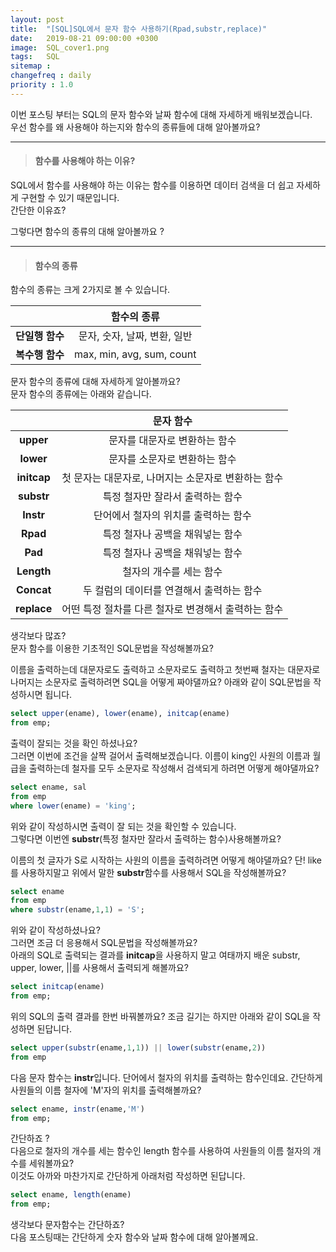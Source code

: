```yaml
---
layout: post
title:  "[SQL]SQL에서 문자 함수 사용하기(Rpad,substr,replace)"
date:   2019-08-21 09:00:00 +0300
image:  SQL_cover1.png
tags:   SQL
sitemap :
changefreq : daily
priority : 1.0
---
```


이번 포스팅 부터는 SQL의 문자 함수와 날짜 함수에 대해 자세하게 배워보겠습니다.  
우선 함수를 왜 사용해야 하는지와 함수의 종류들에 대해 알아볼까요?  

--------

> #### 함수를 사용해야 하는 이유?  

SQL에서 함수를 사용해야 하는 이유는 함수를 이용하면 데이터 검색을 더 쉽고 자세하게 구현할 수 있기 때문입니다.  
간단한 이유죠?  

그렇다면 함수의 종류의 대해 알아볼까요 ?  

--------


> #### 함수의 종류  

함수의 종류는 크게 2가지로 볼 수 있습니다.  

|<center></center>|<center>함수의 종류</center>| 
|:--------:|:--------:|
|**단일행 함수**|<center>문자, 숫자, 날짜, 변환, 일반</center>|
|**복수행 함수**|<center>max, min, avg, sum, count</center>|  

문자 함수의 종류에 대해 자세하게 알아볼까요?  
문자 함수의 종류에는 아래와 같습니다.  

|<center></center>|<center>문자 함수 </center>|
|:--------:|:--------:|
|**upper**|문자를 대문자로 변환하는 함수|
|**lower**|문자를 소문자로 변환하는 함수|
|**initcap**|첫 문자는 대문자로, 나머지는 소문자로 변환하는 함수|
|**substr**|특정 철자만 잘라서 출력하는 함수|
|**Instr**|단어에서 철자의 위치를 출력하는 함수|
|**Rpad**|특정 철자나 공백을 채워넣는 함수|
|**Pad**|특정 철자나 공백을 채워넣는 함수|
|**Length**|철자의 개수를 세는 함수|
|**Concat**|두 컬럼의 데이터를 연결해서 출력하는 함수|
|**replace**|어떤 특정 절차를 다른 철자로 변경해서 출력하는 함수|  

생각보다 많죠?  
문자 함수를 이용한 기초적인 SQL문법을 작성해볼까요? 

이름을 출력하는데 대문자로도 출력하고 소문자로도 출력하고 첫번째 철자는 대문자로 나머지는 소문자로 출력하려면 SQL을 어떻게 짜야댈까요? 아래와 같이 SQL문법을 작성하시면 됩니다.  

```sql
select upper(ename), lower(ename), initcap(ename)
from emp;
```

출력이 잘되는 것을 확인 하셨나요?  
그러면 이번에 조건을 살짝 걸어서 출력해보겠습니다. 이름이 king인 사원의 이름과 월급을 출력하는데 철자를 모두 소문자로 작성해서 검색되게 하려면 어떻게 해야댈까요?  

```sql
select ename, sal
from emp
where lower(ename) = 'king';
```

위와 같이 작성하시면 출력이 잘 되는 것을 확인할 수 있습니다.  
그렇다면 이번엔 **substr**(특정 철자만 잘라서 출력하는 함수)사용해볼까요?

이름의 첫 글자가 S로 시작하는 사원의 이름을 출력하려면 어떻게 해야댈까요? 단! like를 사용하지말고 위에서 말한 **substr**함수를 사용해서 SQL을 작성해볼까요?  

```sql
select ename
from emp
where substr(ename,1,1) = 'S';
```

위와 같이 작성하셨나요?  
그러면 조금 더 응용해서 SQL문법을 작성해볼까요?  
아래의 SQL로 출력되는 결과를 **initcap**을 사용하지 말고 여태까지 배운  substr, upper, lower, ||를 사용해서 출력되게 해볼까요?  

```sql
select initcap(ename)
from emp;
```  

위의 SQL의 출력 결과를 한번 바꿔볼까요? 
조금 길기는 하지만 아래와 같이 SQL을 작성하면 된답니다.  

```sql
select upper(substr(ename,1,1)) || lower(substr(ename,2))
from emp
```

다음 문자 함수는 **instr**입니다. 단어에서 철자의 위치를 출력하는 함수인데요. 간단하게 사원들의 이름 철자에 'M'자의 위치를 출력해볼까요?  

```sql
select ename, instr(ename,'M')
from emp;
``` 

간단하죠 ?  
다음으로 철자의 개수를 세는 함수인 length 함수를 사용하여 사원들의 이름 철자의 개수를 세워볼까요?  
이것도 아까와 마찬가지로 간단하게 아래처럼 작성하면 된답니다. 

```sql
select ename, length(ename)
from emp;
```

생각보다 문자함수는 간단하죠?  
다음 포스팅때는 간단하게 숫자 함수와 날짜 함수에 대해 알아볼께요.  







